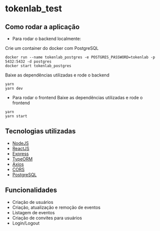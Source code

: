# tokenlab_test

## Como rodar a aplicação
* Para rodar o backend localmente:

Crie um container do docker com PostgreSQL
```
docker run --name tokenlab_postgres -e POSTGRES_PASSWORD=tokenlab -p 5432:5432 -d postgres
docker start tokenlab_postgres
```
Baixe as dependências utilizadas e rode o backend
```
yarn
yarn dev
```

* Para rodar o frontend
Baixe as dependências utilizadas e rode o frontend
```
yarn
yarn start
```

## Tecnologias utilizadas

- [NodeJS](https://nodejs.dev/)
- [ReactJS](https://reactjs.org/)
- [Express](https://expressjs.com/pt-br/)
- [TypeORM](https://typeorm.io/#/)
- [Axios](https://github.com/axios/axios)
- [CORS](https://www.npmjs.com/package/cors)
- [PostgreSQL](https://www.postgresql.org/)


## Funcionalidades

- Criação de usuários
- Criação, atualização e remoção de eventos
- Listagem de eventos
- Criação de convites para usuários
- Login/Logout
